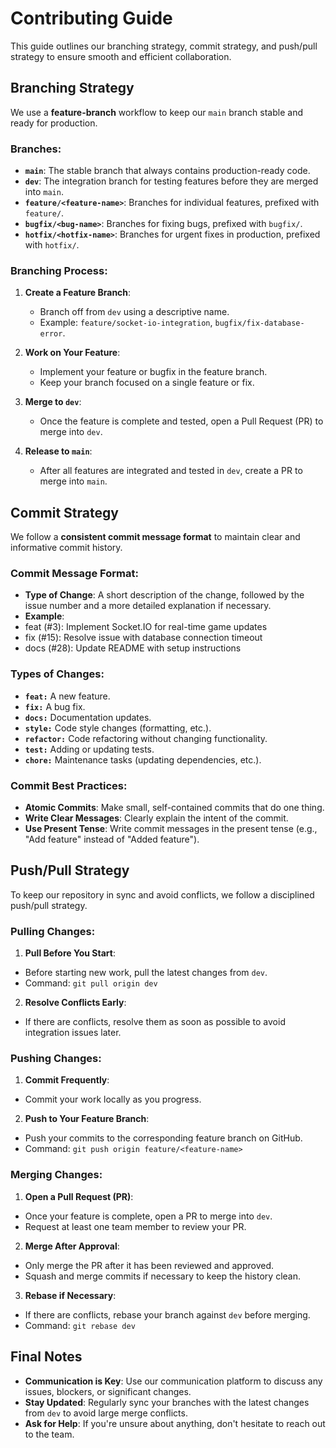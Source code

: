 # Contributing Guide

This guide outlines our branching strategy, commit strategy, and push/pull strategy to ensure smooth and efficient collaboration.

## Branching Strategy

We use a **feature-branch** workflow to keep our `main` branch stable and ready for production.

### **Branches:**
- **`main`**: The stable branch that always contains production-ready code.
- **`dev`**: The integration branch for testing features before they are merged into `main`.
- **`feature/<feature-name>`**: Branches for individual features, prefixed with `feature/`.
- **`bugfix/<bug-name>`**: Branches for fixing bugs, prefixed with `bugfix/`.
- **`hotfix/<hotfix-name>`**: Branches for urgent fixes in production, prefixed with `hotfix/`.

### **Branching Process:**
1. **Create a Feature Branch**: 
   - Branch off from `dev` using a descriptive name.
   - Example: `feature/socket-io-integration`, `bugfix/fix-database-error`.

2. **Work on Your Feature**:
   - Implement your feature or bugfix in the feature branch.
   - Keep your branch focused on a single feature or fix.

3. **Merge to `dev`**:
   - Once the feature is complete and tested, open a Pull Request (PR) to merge into `dev`.

4. **Release to `main`**:
   - After all features are integrated and tested in `dev`, create a PR to merge into `main`.

## Commit Strategy

We follow a **consistent commit message format** to maintain clear and informative commit history.

### **Commit Message Format:**
- **Type of Change**: A short description of the change, followed by the issue number and a more detailed explanation if necessary.
- **Example**:
- feat (#3): Implement Socket.IO for real-time game updates
- fix (#15): Resolve issue with database connection timeout
- docs (#28): Update README with setup instructions

### **Types of Changes:**
- **`feat:`** A new feature.
- **`fix:`** A bug fix.
- **`docs:`** Documentation updates.
- **`style:`** Code style changes (formatting, etc.).
- **`refactor:`** Code refactoring without changing functionality.
- **`test:`** Adding or updating tests.
- **`chore:`** Maintenance tasks (updating dependencies, etc.).

### **Commit Best Practices:**
- **Atomic Commits**: Make small, self-contained commits that do one thing.
- **Write Clear Messages**: Clearly explain the intent of the commit.
- **Use Present Tense**: Write commit messages in the present tense (e.g., "Add feature" instead of "Added feature").

## Push/Pull Strategy

To keep our repository in sync and avoid conflicts, we follow a disciplined push/pull strategy.

### **Pulling Changes:**
1. **Pull Before You Start**:
 - Before starting new work, pull the latest changes from `dev`.
 - Command: `git pull origin dev`

2. **Resolve Conflicts Early**:
 - If there are conflicts, resolve them as soon as possible to avoid integration issues later.

### **Pushing Changes:**
1. **Commit Frequently**:
 - Commit your work locally as you progress.

2. **Push to Your Feature Branch**:
 - Push your commits to the corresponding feature branch on GitHub.
 - Command: `git push origin feature/<feature-name>`

### **Merging Changes:**
1. **Open a Pull Request (PR)**:
 - Once your feature is complete, open a PR to merge into `dev`.
 - Request at least one team member to review your PR.

2. **Merge After Approval**:
 - Only merge the PR after it has been reviewed and approved.
 - Squash and merge commits if necessary to keep the history clean.

3. **Rebase if Necessary**:
 - If there are conflicts, rebase your branch against `dev` before merging.
 - Command: `git rebase dev`

## Final Notes

- **Communication is Key**: Use our communication platform to discuss any issues, blockers, or significant changes.
- **Stay Updated**: Regularly sync your branches with the latest changes from `dev` to avoid large merge conflicts.
- **Ask for Help**: If you're unsure about anything, don't hesitate to reach out to the team.
